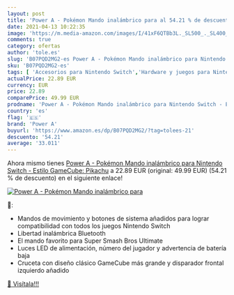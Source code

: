 ```yaml
---
layout: post
title: 'Power A - Pokémon Mando inalámbrico para al 54.21 % de descuento'
date: 2021-04-13 10:22:35
image: 'https://m.media-amazon.com/images/I/41xF6QTBb3L._SL500_._SL400_.jpg'
comments: true
category: ofertas
author: 'tole.es'
slug: 'B07PQD2MG2-es Power A - Pokémon Mando inalámbrico para Nintendo Switch -...'
sku: 'B07PQD2MG2-es'
tags: [ 'Accesorios para Nintendo Switch','Hardware y juegos para Nintendo Switch','Mandos para Nintendo Switch','Videojuegos','nintendo','power a', ]
actualPrice: 22.89 EUR
currency: EUR
price: 22.89
comparePrice: 49.99 EUR
prodname: 'Power A - Pokémon Mando inalámbrico para Nintendo Switch - Estilo GameCube: Pikachu'
country: 'es'
flag: '🇪🇸'
brand: 'Power A'
buyurl: 'https://www.amazon.es/dp/B07PQD2MG2/?tag=tolees-21'
descuento: '54.21'
average: '33.011'
---
```


Ahora mismo tienes [Power A - Pokémon Mando inalámbrico para Nintendo Switch - Estilo GameCube: Pikachu](https://www.amazon.es/dp/B07PQD2MG2/?tag=tolees-21) a 22.89 EUR (original: 49.99 EUR) (54.21 %  de descuento) en el siguiente enlace!

[![Power A - Pokémon Mando inalámbrico para](https://m.media-amazon.com/images/I/41xF6QTBb3L._SL500_._SL400_.jpg)](https://www.amazon.es/dp/B07PQD2MG2/?tag=tolees-21)

🔎:

- Mandos de movimiento y botones de sistema añadidos para lograr compatibilidad con todos los juegos Nintendo Switch
- Libertad inalámbrica Bluetooth
- El mando favorito para Super Smash Bros Ultimate
- Luces LED de alimentación, número del jugador y advertencia de batería baja
- Cruceta con diseño clásico GameCube más grande y disparador frontal izquierdo añadido

[🛒 Visítala!!!](https://www.amazon.es/dp/B07PQD2MG2/?tag=tolees-21)
